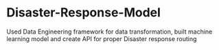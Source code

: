 # Disaster-Response-Model
Used Data Engineering framework for data transformation, built machine learning model and create API for proper Disaster response routing
